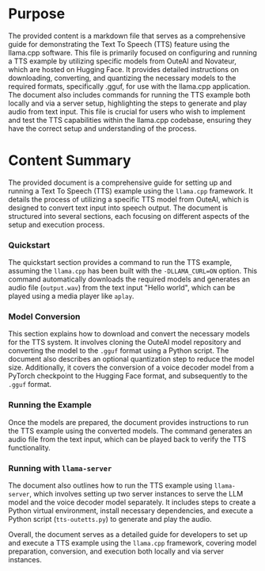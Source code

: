 # Purpose
The provided content is a markdown file that serves as a comprehensive guide for demonstrating the Text To Speech (TTS) feature using the llama.cpp software. This file is primarily focused on configuring and running a TTS example by utilizing specific models from OuteAI and Novateur, which are hosted on Hugging Face. It provides detailed instructions on downloading, converting, and quantizing the necessary models to the required formats, specifically .gguf, for use with the llama.cpp application. The document also includes commands for running the TTS example both locally and via a server setup, highlighting the steps to generate and play audio from text input. This file is crucial for users who wish to implement and test the TTS capabilities within the llama.cpp codebase, ensuring they have the correct setup and understanding of the process.
# Content Summary
The provided document is a comprehensive guide for setting up and running a Text To Speech (TTS) example using the `llama.cpp` framework. It details the process of utilizing a specific TTS model from OuteAI, which is designed to convert text input into speech output. The document is structured into several sections, each focusing on different aspects of the setup and execution process.

### Quickstart
The quickstart section provides a command to run the TTS example, assuming the `llama.cpp` has been built with the `-DLLAMA_CURL=ON` option. This command automatically downloads the required models and generates an audio file (`output.wav`) from the text input "Hello world", which can be played using a media player like `aplay`.

### Model Conversion
This section explains how to download and convert the necessary models for the TTS system. It involves cloning the OuteAI model repository and converting the model to the `.gguf` format using a Python script. The document also describes an optional quantization step to reduce the model size. Additionally, it covers the conversion of a voice decoder model from a PyTorch checkpoint to the Hugging Face format, and subsequently to the `.gguf` format.

### Running the Example
Once the models are prepared, the document provides instructions to run the TTS example using the converted models. The command generates an audio file from the text input, which can be played back to verify the TTS functionality.

### Running with `llama-server`
The document also outlines how to run the TTS example using `llama-server`, which involves setting up two server instances to serve the LLM model and the voice decoder model separately. It includes steps to create a Python virtual environment, install necessary dependencies, and execute a Python script (`tts-outetts.py`) to generate and play the audio.

Overall, the document serves as a detailed guide for developers to set up and execute a TTS example using the `llama.cpp` framework, covering model preparation, conversion, and execution both locally and via server instances.
